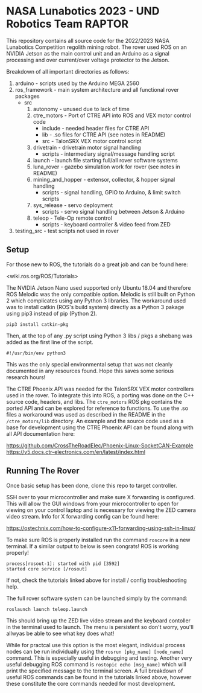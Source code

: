 # NASA Lunabotics 2023 - UND Robotics Team RAPTOR

This repository contains all source code for the 2022/2023 NASA Lunabotics
Competition regolith mining robot. The rover used ROS on an NVIDIA Jetson
as the main control unit and an Arduino as a signal processing and over
current/over voltage protector to the Jetson.

Breakdown of all important directories as follows:

1. arduino - scripts used by the Arduino MEGA 2560
2. ros_framework - main system architecture and all functional rover packages
    - src
        1. autonomy - unused due to lack of time
        2. ctre_motors - Port of CTRE API into ROS and VEX motor control code
            - include - needed header files for CTRE API
            - lib - .so files for CTRE API (see notes in README)
            - src - TalonSRX VEX motor control script
        3. drivetrain - drivetrain motor signal handling
            - scripts - intermediary signal/message handling script
        4. launch - launch file starting full/all rover software systems
        5. luna_rover - gazebo simulation work for rover (see notes in README)
        6. mining_and_hopper - extensor, collector, & hopper signal handling
            - scripts - signal handling, GPIO to Arduino, & limit switch scripts
        7. sys_release - servo deployment
            - scripts - servo signal handling between Jetson & Arduino
        8. teleop - Tele-Op remote control
            - scripts - keyboard controller & video feed from ZED
3. testing_src - test scripts not used in rover


## Setup

For those new to ROS, the tutorials do a great job and can be found here:

<wiki.ros.org/ROS/Tutorials>

The NVIDIA Jetson Nano used supported only Ubuntu 18.04 and therefore ROS Melodic was
the only compatible option. Melodic is still built on Python 2 which complicates using any Python 3 libraries. The workaround used was to install catkin (ROS's build system) directly as a Python 3 pakage using pip3 instead of pip (Python 2).

`pip3 install catkin-pkg`

Then, at the top of any .py script using Python 3 libs / pkgs a shebang was added as the first line of the script.

`#!/usr/bin/env python3`

This was the only special environmental setup that was not cleanly documented in any resources found. Hope this saves some serious research hours!

The CTRE Phoenix API was needed for the TalonSRX VEX motor controllers used in the rover. To integrate this into ROS, a porting was done on the C++ source code, headers, and libs. The `ctre_motors` ROS pkg contains the ported API and can be explored for reference to functions. To use the .so files a workaround was used as described in the README in the `/ctre_motors/lib` directory. An example and the source code used as a base for development using the CTRE Phoenix API can be found along with all API documentation here:

<https://github.com/CrossTheRoadElec/Phoenix-Linux-SocketCAN-Example>
<https://v5.docs.ctr-electronics.com/en/latest/index.html>


## Running The Rover

Once basic setup has been done, clone this repo to target controller. 

SSH over to your microcontroller and make sure X forwarding is configured. This will allow the GUI windows from your microcontroller to open for viewing on your control laptop and is necessary for viewing the ZED camera video stream. Info for X forwarding config can be found here:

<https://ostechnix.com/how-to-configure-x11-forwarding-using-ssh-in-linux/>

To make sure ROS is properly installed run the command `roscore` in a new terminal. If a similar output to below is seen congrats! ROS is working properly!

    process[rosout-1]: started with pid [3592]
    started core service [/rosout]

If not, check the tutorials linked above for install / config troubleshooting help.

The full rover software system can be launched simply by the command:

`roslaunch launch teleop.launch`

This should bring up the ZED live video stream and the keyboard contoller in the terminal used to launch. The menu is persistent so don't worry, you'll allwyas be able to see what key does what!

While for practcal use this option is the most elegant, individual process nodes can be run individually using the `rosrun [pkg_name] [node_name]` command. This is especially useful in debugging and testing. Another very useful debugging ROS command is `rostopic echo [msg_name]` which will print the specified message to the terminal screen. A full breakdown of useful ROS commands can be found in the tutorials linked above, however these constitute the core commands needed for most development.